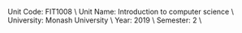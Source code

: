 Unit Code: FIT1008 \\
Unit Name: Introduction to computer science \\
University: Monash University \\
Year: 2019 \\
Semester: 2 \\